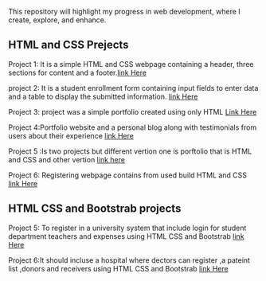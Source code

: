 This repository will highlight my progress in web development, where I create, explore, and enhance.
 ## HTML and CSS Prejects
Project 1: It is a simple HTML and CSS webpage containing a header, three sections for content and a footer.[link Here](https://github.com/Bisheo/CITYCOT-INNOVATION-HUB/blob/main/HTML%20&%20CSS%20PROJECTS/project4.html)

project 2: It is a student enrollment form containing input fields to enter data and a table to display the submitted information. [link Here](https://github.com/Bisheo/CITYCOT-INNOVATION-HUB/blob/main/HTML%20%26%20CSS%20PROJECTS/project3.html)

Project 3: project  was a simple portfolio created using only HTML [Link Here](https://github.com/Bisheo/FRONTEND-PROJECT)

Project 4:Portfolio website and a personal blog along with testimonials from users about their experience [link Here](https://github.com/Bisheo/CITYCOT-INNOVATION-HUB/blob/main/HTML%20%26%20CSS%20PROJECTS/project2.html)

Project 5 :Is two projects but different vertion one is porftolio that is HTML and CSS and other vertion [link here](https://github.com/Bisheo/CITYCOT-INNOVATION-HUB/blob/main/HTML%20%26%20CSS%20PROJECTS/project%206/project6.html)

Project 6: Registering webpage contains from used build HTML and CSS [link Here](https://github.com/Bisheo/CITYCOT-INNOVATION-HUB/blob/main/HTML%20%26%20CSS%20PROJECTS/project%205/project5.html)

## HTML CSS and Bootstrab projects

Project 5: To register in a university system that include login for student department teachers and expenses using HTML CSS and Bootstrab [link Here](https://github.com/Bisheo/CITYCOT-INNOVATION-HUB/tree/main/HTML%20%26%20CSS%20PROJECTS/Project%207)

Project 6:It should incluse a hospital where dectors can register ,a pateint list ,donors and receivers using HTML CSS and Bootstrab [link Here](https://github.com/Bisheo/CITYCOT-INNOVATION-HUB/tree/main/HTML%20%26%20CSS%20PROJECTS/Project%208/Hospital)




